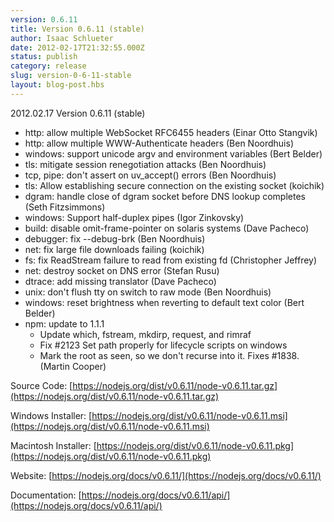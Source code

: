 ```yaml
---
version: 0.6.11
title: Version 0.6.11 (stable)
author: Isaac Schlueter
date: 2012-02-17T21:32:55.000Z
status: publish
category: release
slug: version-0-6-11-stable
layout: blog-post.hbs
---
```


2012.02.17 Version 0.6.11 (stable)

* http: allow multiple WebSocket RFC6455 headers (Einar Otto Stangvik)
* http: allow multiple WWW-Authenticate headers (Ben Noordhuis)
* windows: support unicode argv and environment variables (Bert Belder)
* tls: mitigate session renegotiation attacks (Ben Noordhuis)
* tcp, pipe: don't assert on uv\_accept() errors (Ben Noordhuis)
* tls: Allow establishing secure connection on the existing socket (koichik)
* dgram: handle close of dgram socket before DNS lookup completes (Seth Fitzsimmons)
* windows: Support half-duplex pipes (Igor Zinkovsky)
* build: disable omit-frame-pointer on solaris systems (Dave Pacheco)
* debugger: fix --debug-brk (Ben Noordhuis)
* net: fix large file downloads failing (koichik)
* fs: fix ReadStream failure to read from existing fd (Christopher Jeffrey)
* net: destroy socket on DNS error (Stefan Rusu)
* dtrace: add missing translator (Dave Pacheco)
* unix: don't flush tty on switch to raw mode (Ben Noordhuis)
* windows: reset brightness when reverting to default text color (Bert Belder)
* npm: update to 1.1.1
  * Update which, fstream, mkdirp, request, and rimraf
  * Fix #2123 Set path properly for lifecycle scripts on windows
  * Mark the root as seen, so we don't recurse into it. Fixes #1838. (Martin Cooper)

Source Code: [https://nodejs.org/dist/v0.6.11/node-v0.6.11.tar.gz](https://nodejs.org/dist/v0.6.11/node-v0.6.11.tar.gz)

Windows Installer: [https://nodejs.org/dist/v0.6.11/node-v0.6.11.msi](https://nodejs.org/dist/v0.6.11/node-v0.6.11.msi)

Macintosh Installer: [https://nodejs.org/dist/v0.6.11/node-v0.6.11.pkg](https://nodejs.org/dist/v0.6.11/node-v0.6.11.pkg)

Website: [https://nodejs.org/docs/v0.6.11/](https://nodejs.org/docs/v0.6.11/)

Documentation: [https://nodejs.org/docs/v0.6.11/api/](https://nodejs.org/docs/v0.6.11/api/)
